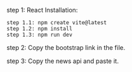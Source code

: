 step 1: React Installation:

    step 1.1: npm create vite@latest
    step 1.2: npm install
    step 1.3: npm run dev

step 2: Copy the bootstrap link in the file.

step 3: Copy the news api and paste it.
